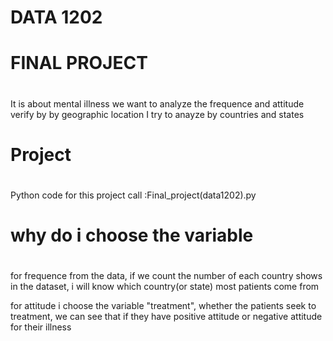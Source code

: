 # DATA 1202
# FINAL PROJECT
#
It is about mental illness
 we want to analyze the frequence and attitude verify by by geographic location
 I try to anayze by countries and states 
# Project
#
Python code for this project call :Final_project(data1202).py

# why do i choose the variable
#
for frequence
from the data, if we count the number of each country shows in the dataset, i will know which country(or state) most patients
come from

for attitude
i choose the variable "treatment", whether the patients seek to treatment, we can see that if they have positive attitude or negative
attitude for their illness
